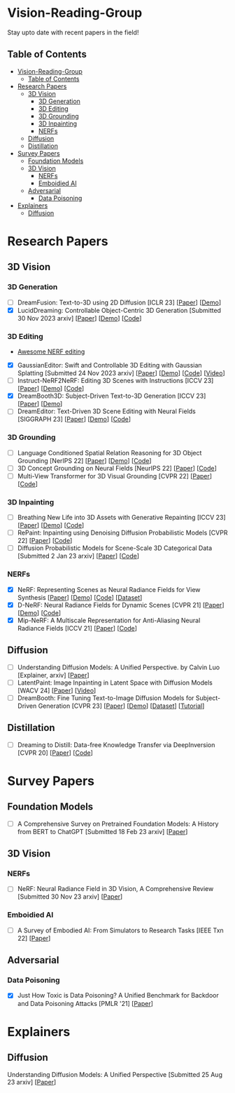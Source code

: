 
# Vision-Reading-Group
Stay upto date with recent papers in the field!
## Table of Contents
- [Vision-Reading-Group](#vision-reading-group)
    - [Table of Contents](#table-of-contents)
- [Research Papers](#research-papers)
    - [3D Vision](#3d-vision)
        - [3D Generation](#3d-generation)
        - [3D Editing](#3d-editing)
        - [3D Grounding](#3d-grounding)
        - [3D Inpainting](#3d-inpainting)
        - [NERFs](#nerfs)
    - [Diffusion](#diffusion)
    - [Distillation](#distillation)
- [Survey Papers](#survey-papers)
    - [Foundation Models](#foundation-models)
    - [3D Vision](#3d-vision-1)
        - [NERFs](#nerfs-1)
        - [Emboidied AI](#emboidied-ai)
    - [Adversarial](#adversarial)
        - [Data Poisoning](#data-poisoning)
- [Explainers](#explainers)
    - [Diffusion](#diffusion-1)

# Research Papers
  
## 3D Vision

### 3D Generation
- [ ] DreamFusion: Text-to-3D using 2D Diffusion [ICLR 23] [[Paper](https://arxiv.org/abs/2209.14988)] [[Demo](https://dreamfusion3d.github.io/)]
- [x] LucidDreaming: Controllable Object-Centric 3D Generation [Submitted 30 Nov 2023 arxiv] [[Paper](https://arxiv.org/abs/2312.00588)] [[Demo](https://www.zhaoningwang.com/LucidDreaming/)] [[Code](https://github.com/EricWang12/LucidDreaming/tree/main)]
  
### 3D Editing
- [Awesome NERF editing](https://github.com/EricLee0224/awesome-nerf-editing)
- [x] GaussianEditor: Swift and Controllable 3D Editing with Gaussian Splatting [Submitted 24 Nov 2023 arxiv] [[Paper](https://arxiv.org/abs/2311.14521)] [[Demo](https://buaacyw.github.io/gaussian-editor/)] [[Code](https://github.com/buaacyw/GaussianEditor)] [[Video](https://www.youtube.com/watch?v=TdZIICSFqsU)]
- [ ] Instruct-NeRF2NeRF: Editing 3D Scenes with Instructions [ICCV 23] [[Paper](https://arxiv.org/abs/2303.12789)] [[Demo](https://instruct-nerf2nerf.github.io/)] [[Code](https://github.com/ayaanzhaque/instruct-nerf2nerf)]
- [x] DreamBooth3D: Subject-Driven Text-to-3D Generation [ICCV 23] [[Paper](https://arxiv.org/abs/2303.13508)] [[Demo](https://dreambooth3d.github.io/)] 
- [ ] DreamEditor: Text-Driven 3D Scene Editing with Neural Fields [SIGGRAPH 23] [[Paper](https://arxiv.org/abs/2306.13455)] [[Demo](https://www.sysu-hcp.net/projects/cv/111.html)] [[Code](https://github.com/zjy526223908/DreamEditor)] 
  
### 3D Grounding
- [ ] Language Conditioned Spatial Relation Reasoning for 3D Object Grounding [NerIPS 22] [[Paper](https://arxiv.org/abs/2211.09646)] [[Demo](https://cshizhe.github.io/projects/vil3dref.html)] [[Code](https://github.com/cshizhe/vil3dref)]
- [ ] 3D Concept Grounding on Neural Fields [NeurIPS 22] [[Paper](https://arxiv.org/abs/2207.06403)] [[Code](https://github.com/evelinehong/3D-Concept-Grounding)]
- [ ] Multi-View Transformer for 3D Visual Grounding [CVPR 22] [[Paper](https://arxiv.org/abs/2204.02174)] [[Code](https://github.com/sega-hsj/MVT-3DVG)]
  
### 3D Inpainting
- [ ] Breathing New Life into 3D Assets with Generative Repainting [ICCV 23] [[Paper](https://arxiv.org/abs/2309.08523)] [[Demo](https://www.obukhov.ai/repainting_3d_assets)] [[Code](https://github.com/kongdai123/repainting_3d_assets)]
- [ ] RePaint: Inpainting using Denoising Diffusion Probabilistic Models [CVPR 22] [[Paper](https://arxiv.org/abs/2201.09865)] [[Code](https://github.com/andreas128/RePaint)]
- [ ] Diffusion Probabilistic Models for Scene-Scale 3D Categorical Data [Submitted 2 Jan 23 arxiv] [[Paper](https://arxiv.org/abs/2301.00527)] [[Code](https://github.com/zoomin-lee/scene-scale-diffusion)]

### NERFs
- [x] NeRF: Representing Scenes as Neural Radiance Fields for View Synthesis [[Paper](https://arxiv.org/abs/2003.08934)] [[Demo](tancik.com/nerf)] [[Code](https://github.com/bmild/nerf)] [[Dataset](https://drive.google.com/drive/folders/128yBriW1IG_3NJ5Rp7APSTZsJqdJdfc1)]
- [x] D-NeRF: Neural Radiance Fields for Dynamic Scenes [CVPR 21] [[Paper](https://arxiv.org/abs/2011.13961)] [[Demo](https://www.albertpumarola.com/research/D-NeRF/index.html)] [[Code](https://github.com/albertpumarola/D-NeRF)]
- [x] Mip-NeRF: A Multiscale Representation for Anti-Aliasing Neural Radiance Fields [ICCV 21] [[Paper](https://arxiv.org/abs/2103.13415)] [[Code](https://github.com/google/mipnerf)]

## Diffusion
- [ ] Understanding Diffusion Models: A Unified Perspective. by Calvin Luo [Explainer, arxiv] [[Paper](https://arxiv.org/abs/2208.11970)]
- [ ] LatentPaint: Image Inpainting in Latent Space with Diffusion Models [WACV 24] [[Paper](https://openaccess.thecvf.com/content/WACV2024/papers/Corneanu_LatentPaint_Image_Inpainting_in_Latent_Space_With_Diffusion_Models_WACV_2024_paper.pdf)] [[Video](https://www.youtube.com/watch?v=mhHc34O2H4o)]
- [ ] DreamBooth: Fine Tuning Text-to-Image Diffusion Models for Subject-Driven Generation [CVPR 23] [[Paper](https://arxiv.org/abs/2208.12242)] [[Demo](https://dreambooth.github.io/)] [[Dataset](https://github.com/google/dreambooth)] [[Tutorial](https://huggingface.co/docs/diffusers/en/training/dreambooth)]

## Distillation
- [ ] Dreaming to Distill: Data-free Knowledge Transfer via DeepInversion [CVPR 20] [[Paper](http://arxiv.org/abs/1912.08795)] [[Code](https://github.com/NVlabs/DeepInversion)]

# Survey Papers

## Foundation Models
- [ ] A Comprehensive Survey on Pretrained Foundation Models: A History from BERT to ChatGPT [Submitted 18 Feb 23 arxiv] [[Paper](http://arxiv.org/abs/2302.09419)]

## 3D Vision
### NERFs
- [ ] NeRF: Neural Radiance Field in 3D Vision, A Comprehensive Review [Submitted 30 Nov 23 arxiv] [[Paper](https://arxiv.org/abs/2210.00379)]
### Emboidied AI
- [ ] A Survey of Embodied AI: From Simulators to Research Tasks [IEEE Txn 22] [[Paper](https://arxiv.org/abs/2103.04918)] 

## Adversarial
### Data Poisoning
- [x] Just How Toxic is Data Poisoning? A Unified Benchmark for Backdoor and
Data Poisoning Attacks [PMLR '21] [[Paper](http://proceedings.mlr.press/v139/schwarzschild21a/schwarzschild21a.pdf)]

# Explainers
## Diffusion
Understanding Diffusion Models: A Unified Perspective [Submitted 25 Aug 23 arxiv] [[Paper](https://arxiv.org/abs/2208.11970)]
